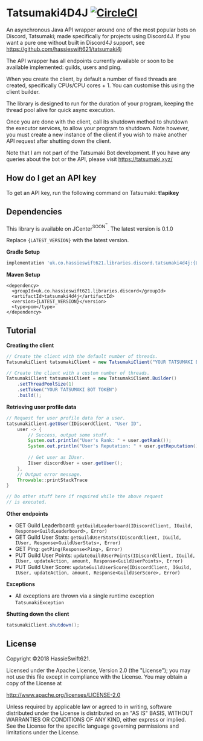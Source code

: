 Tatsumaki4D4J [![CircleCI](https://circleci.com/gh/hassieswift621/tatsumaki4d4j/tree/master.svg?style=svg)](https://circleci.com/gh/hassieswift621/tatsumaki4d4j/tree/master)
=================

An asynchronous Java API wrapper around one of the most popular bots on Discord, Tatsumaki; made specifically for projects using Discord4J.
If you want a pure one without built in Discord4J support, see https://github.com/hassieswift621/tatsumaki4j

The API wrapper has all endpoints currently available or soon to be available implemented: guilds, users and ping.

When you create the client, by default a number of fixed threads are created, specifically CPUs/CPU cores + 1.
You can customise this using the client builder.

The library is designed to run for the duration of your program, keeping the thread pool alive for quick async execution.

Once you are done with the client, call its shutdown method to shutdown the executor services, to allow your program to shutdown.
Note however, you must create a new instance of the client if you wish to make another API request after shutting down the client.

Note that I am not part of the Tatsumaki Bot development.
If you have any queries about the bot or the API, please visit https://tatsumaki.xyz/

How do I get an API key
-----------------------
To get an API key, run the following command on Tatsumaki: **t!apikey**

Dependencies
------------
This library is available on JCenter<sup>SOON<sup>&trade;</sup></sup>. The latest version is 0.1.0

Replace ``{LATEST_VERSION}`` with the latest version.

**Gradle Setup**
```gradle
implementation 'uk.co.hassieswift621.libraries.discord.tatsumaki4d4j:{LATEST_VERSION}'
```

**Maven Setup**
```maven
<dependency>
  <groupId>uk.co.hassieswift621.libraries.discord</groupId>
  <artifactId>tatsumaki4d4j</artifactId>
  <version>{LATEST_VERSION}</version>
  <type>pom</type>
</dependency>
```

Tutorial
--------
**Creating the client**
```java
// Create the client with the default number of threads.
TatsumakiClient tatsumakiClient = new TatsumakiClient("YOUR TATSUMAKI BOT TOKEN");

// Create the client with a custom number of threads.
TatsumakiClient tatsumakiClient = new TatsumakiClient.Builder()
    .setThreadPoolSize(1)
    .setToken("YOUR TATSUMAKI BOT TOKEN")
    .build();
```

**Retrieving user profile data**
```java
// Request for user profile data for a user.
tatsumakiClient.getUser(IDiscordClient, "User ID",
    user -> {
        // Success, output some stuff.
        System.out.println("User's Rank: " + user.getRank());
        System.out.println("User's Reputation: " + user.getReputation());
        
        // Get user as IUser.
        IUser discordUser = user.getUser();
    },
    // Output error message.
    Throwable::printStackTrace
}

// Do other stuff here if required while the above request
// is executed.
```

**Other endpoints**
- GET Guild Leaderboard: ``getGuildLeaderboard(IDiscordClient, IGuild, Response<GuildLeaderboard>, Error)``
- GET Guild User Stats: ``getGuildUserStats(IDiscordClient, IGuild, IUser, Response<GuildUserStats>, Error)``
- GET Ping: ``getPing(Response<Ping>, Error)``
- PUT Guild User Points: ``updateGuildUserPoints(IDiscordClient, IGuild, IUser, updateAction, amount, Response<GuildUserPoints>, Error)``
- PUT Guild User Score: ``updateGuildUserScore(IDiscordClient, IGuild, IUser, updateAction, amount, Response<GuildUserScore>, Error)``

**Exceptions**
- All exceptions are thrown via a single runtime exception ``TatsumakiException``

**Shutting down the client**
```java
tatsumakiClient.shutdown();
```

License
-------
Copyright &copy;2018 HassieSwift621.

Licensed under the Apache License, Version 2.0 (the "License");
you may not use this file except in compliance with the License.
You may obtain a copy of the License at

http://www.apache.org/licenses/LICENSE-2.0

Unless required by applicable law or agreed to in writing, software
distributed under the License is distributed on an "AS IS" BASIS,
WITHOUT WARRANTIES OR CONDITIONS OF ANY KIND, either express or implied.
See the License for the specific language governing permissions and
limitations under the License.
